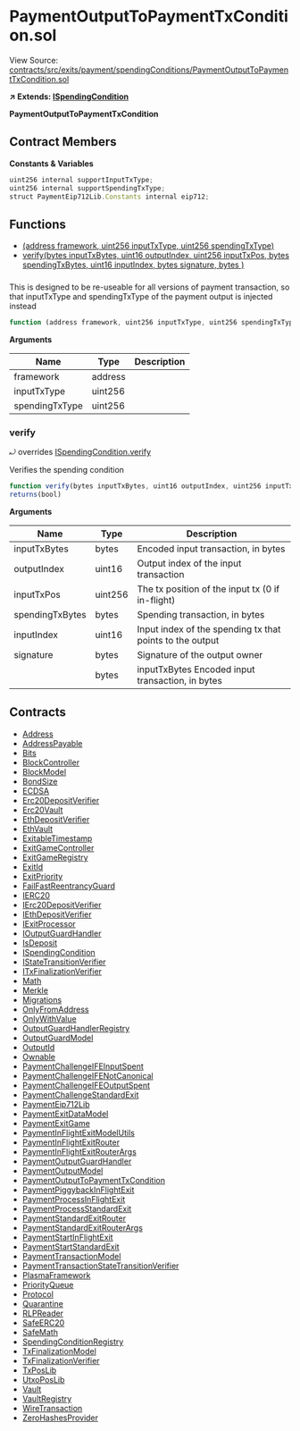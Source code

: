 # PaymentOutputToPaymentTxCondition.sol

View Source: [contracts/src/exits/payment/spendingConditions/PaymentOutputToPaymentTxCondition.sol](../../contracts/src/exits/payment/spendingConditions/PaymentOutputToPaymentTxCondition.sol)

**↗ Extends: [ISpendingCondition](ISpendingCondition.md)**

**PaymentOutputToPaymentTxCondition**

## Contract Members
**Constants & Variables**

```js
uint256 internal supportInputTxType;
uint256 internal supportSpendingTxType;
struct PaymentEip712Lib.Constants internal eip712;

```

## Functions

- [(address framework, uint256 inputTxType, uint256 spendingTxType)](#)
- [verify(bytes inputTxBytes, uint16 outputIndex, uint256 inputTxPos, bytes spendingTxBytes, uint16 inputIndex, bytes signature, bytes )](#verify)

### 

This is designed to be re-useable for all versions of payment transaction, so that
     inputTxType and spendingTxType of the payment output is injected instead

```js
function (address framework, uint256 inputTxType, uint256 spendingTxType) public nonpayable
```

**Arguments**

| Name        | Type           | Description  |
| ------------- |------------- | -----|
| framework | address |  | 
| inputTxType | uint256 |  | 
| spendingTxType | uint256 |  | 

### verify

⤾ overrides [ISpendingCondition.verify](ISpendingCondition.md#verify)

Verifies the spending condition

```js
function verify(bytes inputTxBytes, uint16 outputIndex, uint256 inputTxPos, bytes spendingTxBytes, uint16 inputIndex, bytes signature, bytes ) external view
returns(bool)
```

**Arguments**

| Name        | Type           | Description  |
| ------------- |------------- | -----|
| inputTxBytes | bytes | Encoded input transaction, in bytes | 
| outputIndex | uint16 | Output index of the input transaction | 
| inputTxPos | uint256 | The tx position of the input tx (0 if in-flight) | 
| spendingTxBytes | bytes | Spending transaction, in bytes | 
| inputIndex | uint16 | Input index of the spending tx that points to the output | 
| signature | bytes | Signature of the output owner | 
|  | bytes | inputTxBytes Encoded input transaction, in bytes | 

## Contracts

* [Address](Address.md)
* [AddressPayable](AddressPayable.md)
* [Bits](Bits.md)
* [BlockController](BlockController.md)
* [BlockModel](BlockModel.md)
* [BondSize](BondSize.md)
* [ECDSA](ECDSA.md)
* [Erc20DepositVerifier](Erc20DepositVerifier.md)
* [Erc20Vault](Erc20Vault.md)
* [EthDepositVerifier](EthDepositVerifier.md)
* [EthVault](EthVault.md)
* [ExitableTimestamp](ExitableTimestamp.md)
* [ExitGameController](ExitGameController.md)
* [ExitGameRegistry](ExitGameRegistry.md)
* [ExitId](ExitId.md)
* [ExitPriority](ExitPriority.md)
* [FailFastReentrancyGuard](FailFastReentrancyGuard.md)
* [IERC20](IERC20.md)
* [IErc20DepositVerifier](IErc20DepositVerifier.md)
* [IEthDepositVerifier](IEthDepositVerifier.md)
* [IExitProcessor](IExitProcessor.md)
* [IOutputGuardHandler](IOutputGuardHandler.md)
* [IsDeposit](IsDeposit.md)
* [ISpendingCondition](ISpendingCondition.md)
* [IStateTransitionVerifier](IStateTransitionVerifier.md)
* [ITxFinalizationVerifier](ITxFinalizationVerifier.md)
* [Math](Math.md)
* [Merkle](Merkle.md)
* [Migrations](Migrations.md)
* [OnlyFromAddress](OnlyFromAddress.md)
* [OnlyWithValue](OnlyWithValue.md)
* [OutputGuardHandlerRegistry](OutputGuardHandlerRegistry.md)
* [OutputGuardModel](OutputGuardModel.md)
* [OutputId](OutputId.md)
* [Ownable](Ownable.md)
* [PaymentChallengeIFEInputSpent](PaymentChallengeIFEInputSpent.md)
* [PaymentChallengeIFENotCanonical](PaymentChallengeIFENotCanonical.md)
* [PaymentChallengeIFEOutputSpent](PaymentChallengeIFEOutputSpent.md)
* [PaymentChallengeStandardExit](PaymentChallengeStandardExit.md)
* [PaymentEip712Lib](PaymentEip712Lib.md)
* [PaymentExitDataModel](PaymentExitDataModel.md)
* [PaymentExitGame](PaymentExitGame.md)
* [PaymentInFlightExitModelUtils](PaymentInFlightExitModelUtils.md)
* [PaymentInFlightExitRouter](PaymentInFlightExitRouter.md)
* [PaymentInFlightExitRouterArgs](PaymentInFlightExitRouterArgs.md)
* [PaymentOutputGuardHandler](PaymentOutputGuardHandler.md)
* [PaymentOutputModel](PaymentOutputModel.md)
* [PaymentOutputToPaymentTxCondition](PaymentOutputToPaymentTxCondition.md)
* [PaymentPiggybackInFlightExit](PaymentPiggybackInFlightExit.md)
* [PaymentProcessInFlightExit](PaymentProcessInFlightExit.md)
* [PaymentProcessStandardExit](PaymentProcessStandardExit.md)
* [PaymentStandardExitRouter](PaymentStandardExitRouter.md)
* [PaymentStandardExitRouterArgs](PaymentStandardExitRouterArgs.md)
* [PaymentStartInFlightExit](PaymentStartInFlightExit.md)
* [PaymentStartStandardExit](PaymentStartStandardExit.md)
* [PaymentTransactionModel](PaymentTransactionModel.md)
* [PaymentTransactionStateTransitionVerifier](PaymentTransactionStateTransitionVerifier.md)
* [PlasmaFramework](PlasmaFramework.md)
* [PriorityQueue](PriorityQueue.md)
* [Protocol](Protocol.md)
* [Quarantine](Quarantine.md)
* [RLPReader](RLPReader.md)
* [SafeERC20](SafeERC20.md)
* [SafeMath](SafeMath.md)
* [SpendingConditionRegistry](SpendingConditionRegistry.md)
* [TxFinalizationModel](TxFinalizationModel.md)
* [TxFinalizationVerifier](TxFinalizationVerifier.md)
* [TxPosLib](TxPosLib.md)
* [UtxoPosLib](UtxoPosLib.md)
* [Vault](Vault.md)
* [VaultRegistry](VaultRegistry.md)
* [WireTransaction](WireTransaction.md)
* [ZeroHashesProvider](ZeroHashesProvider.md)
